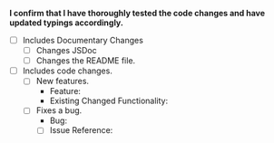 **I confirm that I have thoroughly tested the code changes and have updated typings accordingly.**

- [ ] Includes Documentary Changes
	- [ ] Changes JSDoc
	- [ ] Changes the README file.
- [ ] Includes code changes.
	- [ ] New features.
		- Feature: <!-- Information Here. -->
		- Existing Changed Functionality: <!-- Leave empty if none -->
	- [ ] Fixes a bug.
		- Bug: <!-- Bug info here. -->
		- [ ] Issue Reference: <!-- This can be a number (ex. #100) or a URL; Leave blank if none. -->